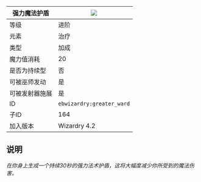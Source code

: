 | 强力魔法护盾 |![](https://github.com/Electroblob77/Wizardry/blob/1.12.2/src/main/resources/assets/ebwizardry/textures/spells/greater_ward.png)|
|---|---|
| 等级 | 进阶 |
| 元素 | 治疗 |
| 类型 | 加成 |
| 魔力值消耗 | 20 |
| 是否为持续型 | 否 |
| 可被巫师发动 | 是 |
| 可被发射器施展 | 是 |
| ID | `ebwizardry:greater_ward` |
| 子ID | 164 |
| 加入版本 | Wizardry 4.2 |
## 说明
_在你身上生成一个持续30秒的强力法术护盾，这将大幅度减少你所受到的魔法伤害。_
